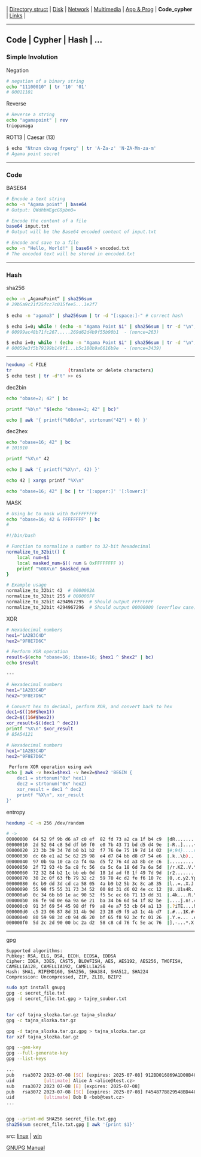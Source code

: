 | [Directory struct](https://github.com/octopusengine/linux/blob/master/directory_struct.md) | [Disk](https://github.com/octopusengine/linux/blob/master/disk.md) | [Network](https://github.com/octopusengine/linux/blob/master/network.md) | [Multimedia](https://github.com/octopusengine/linux/blob/master/multimedia.md) | [App & Prog](https://github.com/octopusengine/linux/blob/master/app_prg.md) | **Code_cypher** | [Links](https://github.com/octopusengine/linux/blob/master/links.md) |

---

## Code | Cypher | Hash | ...

### Simple Involution

Negation
```bash
# negation of a binary string
echo "11100010" | tr '10' '01'
# 00011101
```

Reverse
```bash
# Reverse a string
echo "agamapoint" | rev
tniopamaga
```

ROT13 | Caesar (13)
```bash
$ echo "Ntnzn cbvag frperg" | tr 'A-Za-z' 'N-ZA-Mn-za-m'
# Agama point secret
```

---

### Code

BASE64
```bash
# Encode a text string
echo -n "Agama point" | base64
# Output: QWdhbWEgcG9pbnQ=

# Encode the content of a file
base64 input.txt
# Output will be the Base64 encoded content of input.txt

# Encode and save to a file
echo -n "Hello, World!" | base64 > encoded.txt
# The encoded text will be stored in encoded.txt
```

---

### Hash

sha256
```bash
echo -n „AgamaPoint“ | sha256sum
# 29b5a9c21f25fcc7c015fee5...1e2f7
 
$ echo -n "agama3" | sha256sum | tr -d "[:space:]-" # correct hash

$ echo i=0; while ! (echo -n "Agama Point $i" | sha256sum | tr -d "\n"; echo " (nonce=$i)")|grep -E "^00"; do let i++; done
# 00999ac48b71fc267.....269d62d4b9f55b90b1  - (nonce=263)

$ echo i=0; while ! (echo -n "Agama Point $i" | sha256sum | tr -d "\n"; echo " (nonce=$i)")|grep -E "^000"; do let i++; done
# 00059e3f5b79199b149f1...b5c180b9a6616b9e  - (nonce=3439)
```

---

```bash
hexdump -C FILE
tr                     (translate or delete characters)
$ echo test | tr -d"t" >> es
```

dec2bin
```bash
echo "obase=2; 42" | bc

printf "%b\n" "$(echo "obase=2; 42" | bc)"

echo | awk '{ printf("%08d\n", strtonum("42") + 0) }'
```

dec2hex
```bash
echo "obase=16; 42" | bc
# 101010

printf "%X\n" 42

echo | awk '{ printf("%X\n", 42) }'

echo 42 | xargs printf "%X\n"

echo "obase=16; 42" | bc | tr '[:upper:]' '[:lower:]'
```

MASK
```bash
# Using bc to mask with 0xFFFFFFFF
echo "obase=16; 42 & FFFFFFFF" | bc
# 
```

```bash
#!/bin/bash

# Function to normalize a number to 32-bit hexadecimal
normalize_to_32bit() {
    local num=$1
    local masked_num=$(( num & 0xFFFFFFFF ))
    printf "%08X\n" $masked_num
}

# Example usage
normalize_to_32bit 42  # 0000002A
normalize_to_32bit 255 # 000000FF
normalize_to_32bit 4294967295  # Should output FFFFFFFF
normalize_to_32bit 4294967296  # Should output 00000000 (overflow case)
```

XOR
```bash
# Hexadecimal numbers
hex1="1A2B3C4D"
hex2="9F8E7D6C"

# Perform XOR operation
result=$(echo "obase=16; ibase=16; $hex1 ^ $hex2" | bc)
echo $result

---

# Hexadecimal numbers
hex1="1A2B3C4D"
hex2="9F8E7D6C"

# Convert hex to decimal, perform XOR, and convert back to hex
dec1=$((16#$hex1))
dec2=$((16#$hex2))
xor_result=$((dec1 ^ dec2))
printf "%X\n" $xor_result
# 85A54121

# Hexadecimal numbers
hex1="1A2B3C4D"
hex2="9F8E7D6C"

 Perform XOR operation using awk
echo | awk -v hex1=$hex1 -v hex2=$hex2 'BEGIN {
    dec1 = strtonum("0x" hex1)
    dec2 = strtonum("0x" hex2)
    xor_result = dec1 ^ dec2
    printf "%X\n", xor_result
}'
```

entropy
```bash
hexdump -C -n 256 /dev/random

# ->
00000000  64 52 9f 9b d6 a7 c0 ef  82 fd 73 a2 ca 1f b4 c9  |dR........s.....|
00000010  2d 52 04 c8 5d df b9 f0  e0 7b 43 71 bd d5 d4 9e  |-R..]....{Cq....|
00000020  23 3b 39 34 7d b0 b1 b2  f7 76 0e 75 19 7d 14 02  |#;94}....v.u.}..|
00000030  dc 6b e1 a2 5c 62 29 98  e4 d7 84 bb d8 d7 54 e6  |.k..\b).......T.|
00000040  97 0b 9a 10 ca ca f4 0a  d5 f2 76 4d a3 8b ce c6  |..........vM....|
00000050  2f 72 93 4b 5a c8 fc 56  da 5c 6a 18 6d 7a 6a 5d  |/r.KZ..V.\j.mzj]|
00000060  72 32 84 b2 1c bb eb 0d  18 1d ad f8 1f 49 7d 9d  |r2...........I}.|
00000070  30 2c 0f 63 fb 79 32 c2  59 70 4c d2 fe f6 10 7c  |0,.c.y2.YpL....||
00000080  6c b9 dd 3d cd ca 58 05  4a b9 b2 5b 3c 8c a8 35  |l..=..X.J..[<..5|
00000090  55 98 f5 55 31 73 34 52  00 8d 31 d6 02 4e cc 12  |U..U1s4R..1..N..|
000000a0  0c 34 6b b9 1e ac 90 52  f5 5c ec 6b 71 13 dd 31  |.4k....R.\.kq..1|
000000b0  86 fe 9d 0e 6a 9a 6e 21  ba 34 b6 6d 54 1f 82 be  |....j.n!.4.mT...|
000000c0  91 3f 69 54 45 98 df f9  a8 4e a7 53 cb 64 a1 13  |.?iTE....N.S.d..|
000000d0  c5 23 06 87 8d 31 4b 9d  23 28 d9 f9 a3 1c 4b d7  |.#...1K.#(....K.|
000000e0  80 59 98 3d c0 94 d6 20  bf 65 f8 92 3c fc 01 26  |.Y.=... .e..<..&|
000000f0  5d 2c 2d 90 00 bc 2a d2  58 c8 cd 76 fc 5e ac 76  |],-...*.X..v.^.v|
```

---

gpg
```
Supported algorithms:
Pubkey: RSA, ELG, DSA, ECDH, ECDSA, EDDSA
Cipher: IDEA, 3DES, CAST5, BLOWFISH, AES, AES192, AES256, TWOFISH, CAMELLIA128, CAMELLIA192, CAMELLIA256
Hash: SHA1, RIPEMD160, SHA256, SHA384, SHA512, SHA224
Compression: Uncompressed, ZIP, ZLIB, BZIP2
```

```bash
sudo apt install gnupg
gpg -c secret_file.txt
gpg -d secret_file.txt.gpg > tajny_soubor.txt


tar czf tajna_slozka.tar.gz tajna_slozka/
gpg -c tajna_slozka.tar.gz

gpg -d tajna_slozka.tar.gz.gpg > tajna_slozka.tar.gz
tar xzf tajna_slozka.tar.gz

gpg --gen-key
gpg --full-generate-key
gpg --list-keys

...
pub   rsa3072 2023-07-08 [SC] [expires: 2025-07-08] 912BD016869A1D00B405B3E1C02816DED4BD822B
uid           [ultimate] Alice A <alice@test.cz>
sub   rsa3072 2023 07-08 [E] [expires: 2025-07-08]
pub   rsa3072 2023-07-08 [SC] [expires: 2025-07-08] F454877B829548BD44819F14C6058B41420580F3
uid           [ultimate] Bob B <bob@test.cz>
...


gpg --print-md SHA256 secret_file.txt.gpg
sha256sum secret_file.txt.gpg | awk '{print $1}'
```
src: [linux](https://www.gnupg.org/) | [win](https://www.gpg4win.org/)

[GNUPG Manual](https://www.gnupg.org/gph/en/manual.html)







